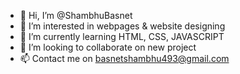 - 👋 Hi, I’m @ShambhuBasnet
- 👀 I’m interested in webpages & website designing 
- 🌱 I’m currently learning HTML, CSS, JAVASCRIPT 
- 💞️ I’m looking to collaborate on new project 
- 📫 Contact me on basnetshambhu493@gmail.com


